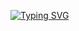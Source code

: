 [![Typing SVG](https://readme-typing-svg.demolab.com?font=&size=25&pause=1000&color=003497&random=false&width=435&lines=HI+%F0%9F%91%8B%F0%9F%8F%BD+i'm+Jibril+Nuredin)](https://git.io/typing-svg)
